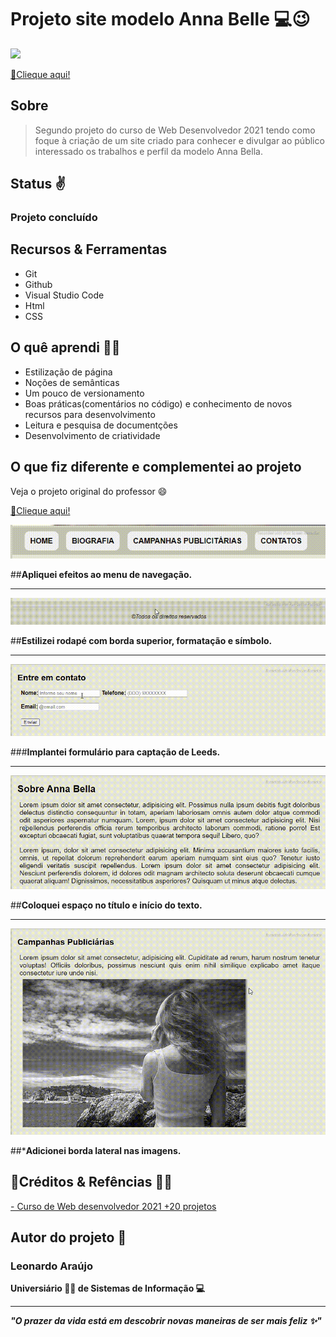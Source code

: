 <h1>Projeto site modelo Anna Belle 💻😉</h1>

<img src="inform/demost.gif" aling="center">

<a href="#">🔗Clieque aqui!</a>

## Sobre
> Segundo projeto do curso de Web Desenvolvedor 2021 tendo como foque à criação de um site criado para conhecer e divulgar ao público interessado  os trabalhos e perfil da modelo Anna Bella.

## Status ✌️

### Projeto concluído

## Recursos & Ferramentas 

* Git<br>
* Github<br>
* Visual Studio Code<br>
* Html<br>
* CSS

## O quê aprendi 🧑‍💻

* Estilização de página<br>
* Noções de semânticas<br>
* Um pouco de versionamento<br>
* Boas práticas(comentários no código) e conhecimento de novos recursos para desenvolvimento 
* Leitura e pesquisa de documentções
* Desenvolvimento de criatividade

## O que fiz diferente e complementei ao projeto

<p>

Veja o projeto original do professor 😄<br>

<a href="https://drive.google.com/file/d/1xShH23ALBsKFKIQ4O5ANDrPx9sE2-o53/view?usp=sharing">🔗Clieque aqui!</a>

</p>
    
<img src="inform/menu.gif">

##**Apliquei efeitos ao menu de navegação.**

<hr>

<img src="inform/rodape.gif">
 
##**Estilizei rodapé com borda superior, formatação e símbolo.**

<hr>


<img src="inform/form.gif">

###**Implantei formulário para captação de Leeds.**

<hr>


<img src="inform/parag.gif">

##**Coloquei espaço no título e início do texto.**

<hr>

<img src="inform/borda.gif">

##***Adicionei borda lateral nas imagens.**


## 🔗Créditos & Refências 🐧🖖

[- Curso de Web desenvolvedor 2021 +20 projetos](https://www.udemy.com/share/101WqG2@Pm1KfUtjSVcKdEFLAHJOVBRuSlc=/)

## Autor do projeto 👊

### Leonardo Araújo <br>
**Universiário 🧑‍🎓 de Sistemas de Informação 💻**
<hr>

***"O prazer da vida está em descobrir novas maneiras de ser mais feliz ✨"*** 

